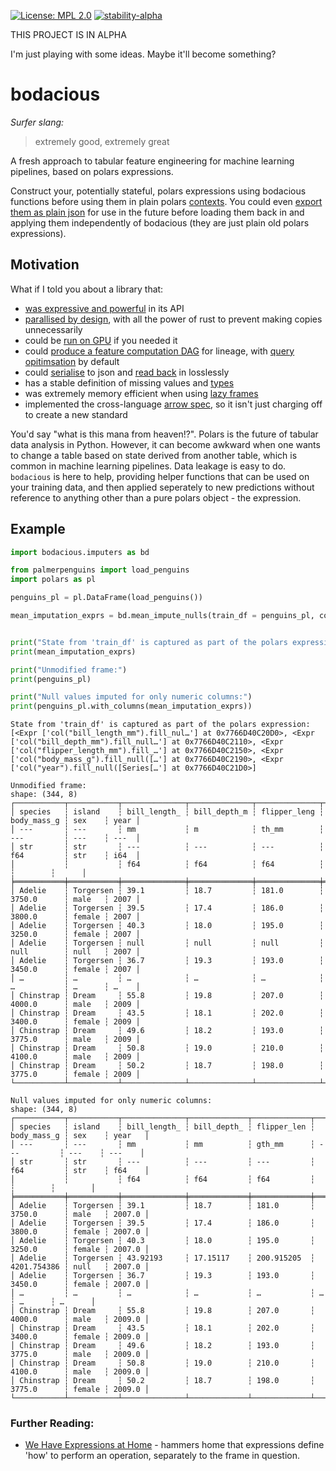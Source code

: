 [![License: MPL 2.0](https://img.shields.io/badge/License-MPL_2.0-brightgreen.svg)](https://opensource.org/licenses/MPL-2.0)
[![stability-alpha](https://img.shields.io/badge/stability-alpha-f4d03f.svg)](https://github.com/mkenney/software-guides/blob/master/STABILITY-BADGES.md#alpha)

THIS PROJECT IS IN ALPHA

I'm just playing with some ideas. Maybe it'll become something?

# bodacious

_Surfer slang:_

> extremely good, extremely great

A fresh approach to tabular feature engineering for machine learning pipelines, based on polars expressions.

Construct your, potentially stateful, polars expressions using bodacious functions before
using them in plain polars [contexts](https://docs.pola.rs/user-guide/concepts/expressions-and-contexts/#contexts). You
could even [export them as plain json](https://docs.pola.rs/api/python/stable/reference/expressions/api/polars.Expr.meta.serialize.html#polars.Expr.meta.serialize) 
for use in the future before loading them back in and applying them independently of bodacious (they are just plain old polars expressions).

## Motivation

What if I told you about a library that:

- [was expressive and powerful]([url](https://docs.pola.rs/api/python/stable/reference/)) in its API
- [parallised by design]([url](https://docs.pola.rs/user-guide/misc/multiprocessing/)), with all the power of rust to prevent making copies unnecessarily
- could be [run on GPU]([url](https://docs.pola.rs/user-guide/lazy/gpu/)) if you needed it
- could [produce a feature computation DAG](https://docs.pola.rs/user-guide/lazy/query-plan/) for lineage, with [query opitimsation]([url](https://docs.pola.rs/user-guide/lazy/optimizations/)) by default
- could [serialise]([url](https://docs.pola.rs/api/python/dev/reference/expressions/api/polars.Expr.meta.serialize.html#polars.Expr.meta.serialize)) to json and [read back]([url](https://docs.pola.rs/api/python/dev/reference/expressions/api/polars.Expr.deserialize.html#polars.Expr.deserialize)) in losslessly
- has a stable definition of missing values and [types]([url](https://pandas.pydata.org/docs/reference/api/pandas.DataFrame.dtypes.html))
- was extremely memory efficient when using [lazy frames]([url](https://docs.pola.rs/py-polars/html/reference/lazyframe/index.html))
- implemented the cross-language [arrow spec]([url](https://docs.pola.rs/user-guide/misc/arrow/)), so it isn't just charging off to create a new standard


You'd say "what is this mana from heaven!?". Polars is the future of tabular data analysis in Python. However, it can become awkward when one wants to change a table
based on state derived from another table, which is common in machine learning pipelines. Data leakage is easy to do. `bodacious` is here to help, providing helper functions
that can be used on your training data, and then applied seperately to new predictions without reference to anything other than a pure polars object - the expression.

## Example

```python
import bodacious.imputers as bd

from palmerpenguins import load_penguins
import polars as pl

penguins_pl = pl.DataFrame(load_penguins())

mean_imputation_exprs = bd.mean_impute_nulls(train_df = penguins_pl, columns=None)


print("State from 'train_df' is captured as part of the polars expression:")
print(mean_imputation_exprs)

print("Unmodified frame:")
print(penguins_pl)

print("Null values imputed for only numeric columns:")
print(penguins_pl.with_columns(mean_imputation_exprs))
```

```terminal
State from 'train_df' is captured as part of the polars expression:
[<Expr ['col("bill_length_mm").fill_nul…'] at 0x7766D40C20D0>, <Expr ['col("bill_depth_mm").fill_null…'] at 0x7766D40C2110>, <Expr ['col("flipper_length_mm").fill_…'] at 0x7766D40C2150>, <Expr ['col("body_mass_g").fill_null([…'] at 0x7766D40C2190>, <Expr ['col("year").fill_null([Series[…'] at 0x7766D40C21D0>]

Unmodified frame:
shape: (344, 8)
┌───────────┬───────────┬──────────────┬──────────────┬──────────────┬─────────────┬────────┬──────┐
│ species   ┆ island    ┆ bill_length_ ┆ bill_depth_m ┆ flipper_leng ┆ body_mass_g ┆ sex    ┆ year │
│ ---       ┆ ---       ┆ mm           ┆ m            ┆ th_mm        ┆ ---         ┆ ---    ┆ ---  │
│ str       ┆ str       ┆ ---          ┆ ---          ┆ ---          ┆ f64         ┆ str    ┆ i64  │
│           ┆           ┆ f64          ┆ f64          ┆ f64          ┆             ┆        ┆      │
╞═══════════╪═══════════╪══════════════╪══════════════╪══════════════╪═════════════╪════════╪══════╡
│ Adelie    ┆ Torgersen ┆ 39.1         ┆ 18.7         ┆ 181.0        ┆ 3750.0      ┆ male   ┆ 2007 │
│ Adelie    ┆ Torgersen ┆ 39.5         ┆ 17.4         ┆ 186.0        ┆ 3800.0      ┆ female ┆ 2007 │
│ Adelie    ┆ Torgersen ┆ 40.3         ┆ 18.0         ┆ 195.0        ┆ 3250.0      ┆ female ┆ 2007 │
│ Adelie    ┆ Torgersen ┆ null         ┆ null         ┆ null         ┆ null        ┆ null   ┆ 2007 │
│ Adelie    ┆ Torgersen ┆ 36.7         ┆ 19.3         ┆ 193.0        ┆ 3450.0      ┆ female ┆ 2007 │
│ …         ┆ …         ┆ …            ┆ …            ┆ …            ┆ …           ┆ …      ┆ …    │
│ Chinstrap ┆ Dream     ┆ 55.8         ┆ 19.8         ┆ 207.0        ┆ 4000.0      ┆ male   ┆ 2009 │
│ Chinstrap ┆ Dream     ┆ 43.5         ┆ 18.1         ┆ 202.0        ┆ 3400.0      ┆ female ┆ 2009 │
│ Chinstrap ┆ Dream     ┆ 49.6         ┆ 18.2         ┆ 193.0        ┆ 3775.0      ┆ male   ┆ 2009 │
│ Chinstrap ┆ Dream     ┆ 50.8         ┆ 19.0         ┆ 210.0        ┆ 4100.0      ┆ male   ┆ 2009 │
│ Chinstrap ┆ Dream     ┆ 50.2         ┆ 18.7         ┆ 198.0        ┆ 3775.0      ┆ female ┆ 2009 │
└───────────┴───────────┴──────────────┴──────────────┴──────────────┴─────────────┴────────┴──────┘

Null values imputed for only numeric columns:
shape: (344, 8)
┌───────────┬───────────┬──────────────┬─────────────┬─────────────┬─────────────┬────────┬────────┐
│ species   ┆ island    ┆ bill_length_ ┆ bill_depth_ ┆ flipper_len ┆ body_mass_g ┆ sex    ┆ year   │
│ ---       ┆ ---       ┆ mm           ┆ mm          ┆ gth_mm      ┆ ---         ┆ ---    ┆ ---    │
│ str       ┆ str       ┆ ---          ┆ ---         ┆ ---         ┆ f64         ┆ str    ┆ f64    │
│           ┆           ┆ f64          ┆ f64         ┆ f64         ┆             ┆        ┆        │
╞═══════════╪═══════════╪══════════════╪═════════════╪═════════════╪═════════════╪════════╪════════╡
│ Adelie    ┆ Torgersen ┆ 39.1         ┆ 18.7        ┆ 181.0       ┆ 3750.0      ┆ male   ┆ 2007.0 │
│ Adelie    ┆ Torgersen ┆ 39.5         ┆ 17.4        ┆ 186.0       ┆ 3800.0      ┆ female ┆ 2007.0 │
│ Adelie    ┆ Torgersen ┆ 40.3         ┆ 18.0        ┆ 195.0       ┆ 3250.0      ┆ female ┆ 2007.0 │
│ Adelie    ┆ Torgersen ┆ 43.92193     ┆ 17.15117    ┆ 200.915205  ┆ 4201.754386 ┆ null   ┆ 2007.0 │
│ Adelie    ┆ Torgersen ┆ 36.7         ┆ 19.3        ┆ 193.0       ┆ 3450.0      ┆ female ┆ 2007.0 │
│ …         ┆ …         ┆ …            ┆ …           ┆ …           ┆ …           ┆ …      ┆ …      │
│ Chinstrap ┆ Dream     ┆ 55.8         ┆ 19.8        ┆ 207.0       ┆ 4000.0      ┆ male   ┆ 2009.0 │
│ Chinstrap ┆ Dream     ┆ 43.5         ┆ 18.1        ┆ 202.0       ┆ 3400.0      ┆ female ┆ 2009.0 │
│ Chinstrap ┆ Dream     ┆ 49.6         ┆ 18.2        ┆ 193.0       ┆ 3775.0      ┆ male   ┆ 2009.0 │
│ Chinstrap ┆ Dream     ┆ 50.8         ┆ 19.0        ┆ 210.0       ┆ 4100.0      ┆ male   ┆ 2009.0 │
│ Chinstrap ┆ Dream     ┆ 50.2         ┆ 18.7        ┆ 198.0       ┆ 3775.0      ┆ female ┆ 2009.0 │
└───────────┴───────────┴──────────────┴─────────────┴─────────────┴─────────────┴────────┴────────┘
```

### Further Reading:

- [We Have Expressions at Home](https://www.dontusethiscode.com/blog/2025-06-18_expressions_at_home.html) - hammers home that expressions define 'how' to perform an operation, separately to the frame in question.


